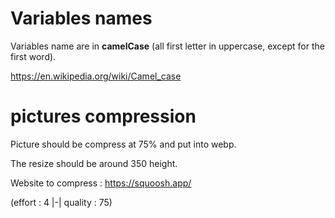 # Variables names

Variables name are in **camelCase**
(all first letter in uppercase, except for the first word).

https://en.wikipedia.org/wiki/Camel_case

# pictures compression

Picture should be compress at 75% and put into webp.

The resize should be around 350 height.

Website to compress : https://squoosh.app/

(effort : 4 |-| quality : 75)